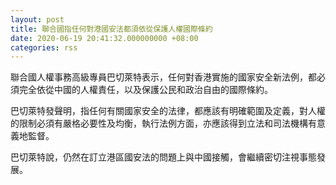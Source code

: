 ```yaml
---
layout: post
title: 聯合國指任何對港國安法都須依從保護人權國際條約
date: 2020-06-19 20:41:32.000000000 +08:00
categories: rss
---
```


聯合國人權事務高級專員巴切萊特表示，任何對香港實施的國家安全新法例，都必須完全依從中國的人權責任，以及保護公民和政治自由的國際條約。

巴切萊特發聲明，指任何有關國家安全的法律，都應該有明確範圍及定義，對人權的限制必須有嚴格必要性及均衡，執行法例方面，亦應該得到立法和司法機構有意義地監督。

巴切萊特說，仍然在訂立港區國安法的問題上與中國接觸，會繼續密切注視事態發展。
